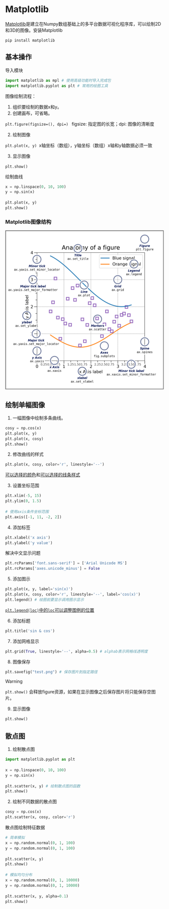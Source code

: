 # Matplotlib

[Matplotlib](https://matplotlib.org/)是建立在Numpy数组基础上的多平台数据可视化程序库，可以绘制2D和3D的图像。安装Matplotlib

```shell
pip install matplotlib
```

## 基本操作

导入模块

```python
import matplotlib as mpl # 使用高级功能时导入完成包
import matplotlib.pyplot as plt # 常用的绘图工具
```

图像绘制流程：

1. 组织要绘制的数据x和y。
1. 创建画布，可省略。

`plt.figure(figsize=(), dpi=) `  figsize: 指定图的长宽；dpi: 图像的清晰度

2. 绘制图像

`plt.plot(x, y) `x轴坐标（数组），y轴坐标（数组）x轴和y轴数据必须一致

3. 显示图像

`plt.show()`

绘制曲线

```python
x = np.linspace(0, 10, 100)
y = np.sin(x)

plt.plot(x, y)
plt.show()
```

### Matplotlib图像结构

<img src="https://raw.githubusercontent.com/hughxusu/lesson-py/develop/images/libs/anatomy.png" style="zoom:50%;" />

## 绘制单幅图像

1. 一幅图像中绘制多条曲线。

```python
cosy = np.cos(x)
plt.plot(x, y)
plt.plot(x, cosy)
plt.show()
```

2. 修改曲线的样式

```python
plt.plot(x, cosy, color='r', linestyle='--')
```

[可以选择的颜色](https://matplotlib.org/stable/users/explain/colors/colors.html#colors-def)和[可以选择的线条样式](https://matplotlib.org/stable/gallery/lines_bars_and_markers/linestyles.html)

3. 设置坐标范围

```python
plt.xlim(-5, 15)
plt.ylim(0, 1.5)

# 使用axis条件坐标范围
plt.axis([-1, 11, -2, 2])
```

4. 添加标签

```python
plt.xlabel('x axis')
plt.ylabel('y value')
```

解决中文显示问题

```python
plt.rcParams['font.sans-serif'] = ['Arial Unicode MS']
plt.rcParams['axes.unicode_minus'] = False
```

5. 添加图示

```python
plt.plot(x, y, label='sin(x)')
plt.plot(x, cosy, color='r', linestyle='--', label='cos(x)')
plt.legend() # 绘图前要显示调用图示显示
```

[`plt.legend(loc)`中的`loc`可以调整图例的位置](https://matplotlib.org/stable/api/_as_gen/matplotlib.pyplot.legend.html#matplotlib.pyplot.legend)

6. 添加标题

```python
plt.title('sin & cos')
```

7. 添加网格显示

```python
plt.grid(True, linestyle='--', alpha=0.5) # alphab表示网格线透明度
```

8. 图像保存

```python
plt.savefig("test.png") # 保存图片到指定路径
```

> [!warning]
>
> `plt.show()` 会释放figure资源，如果在显示图像之后保存图片将只能保存空图片。

9. 显示图像

```python
plt.show()
```

## 散点图

1. 绘制散点图

```python
import matplotlib.pyplot as plt

x = np.linspace(0, 10, 100)
y = np.sin(x)

plt.scatter(x, y) # 绘制散点图的函数
plt.show()
```

2. 绘制不同数据的散点图

```python
cosy = np.cos(x)
plt.scatter(x, cosy, color='r')
```

散点图绘制特征数据

```python
# 简单模拟
x = np.random.normal(0, 1, 100)
y = np.random.normal(0, 1, 100)

plt.scatter(x, y)
plt.show()

# 模拟均匀分布
x = np.random.normal(0, 1, 10000)
y = np.random.normal(0, 1, 10000)

plt.scatter(x, y, alpha=0.1)
plt.show()
```



